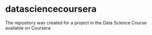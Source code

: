 # datasciencecoursera
The repository was created for a project in the Data Science Course available on Coursera
